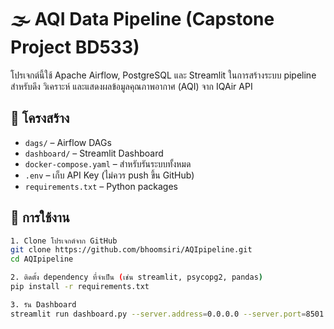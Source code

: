 # 🌫️ AQI Data Pipeline (Capstone Project BD533)

โปรเจกต์นี้ใช้ Apache Airflow, PostgreSQL และ Streamlit ในการสร้างระบบ pipeline สำหรับดึง วิเคราะห์ และแสดงผลข้อมูลคุณภาพอากาศ (AQI) จาก IQAir API

## 🧱 โครงสร้าง

- `dags/` – Airflow DAGs
- `dashboard/` – Streamlit Dashboard
- `docker-compose.yaml` – สำหรับรันระบบทั้งหมด
- `.env` – เก็บ API Key (ไม่ควร push ขึ้น GitHub)
- `requirements.txt` – Python packages

## 🚀 การใช้งาน

```bash
1. Clone โปรเจกต์จาก GitHub
git clone https://github.com/bhoomsiri/AQIpipeline.git
cd AQIpipeline

2. ติดตั้ง dependency ที่จำเป็น (เช่น streamlit, psycopg2, pandas)
pip install -r requirements.txt

3. รัน Dashboard
streamlit run dashboard.py --server.address=0.0.0.0 --server.port=8501

